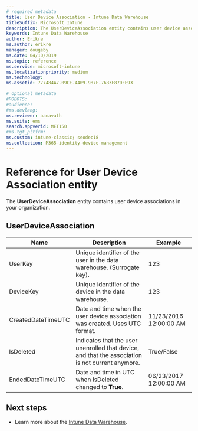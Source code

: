 ```yaml
---
# required metadata
title: User Device Association - Intune Data Warehouse
titleSuffix: Microsoft Intune 
description: The UserDeviceAssociation entity contains user device associations in your organization.
keywords: Intune Data Warehouse
author: Erikre
ms.author: erikre
manager: dougeby
ms.date: 04/10/2019
ms.topic: reference
ms.service: microsoft-intune
ms.localizationpriority: medium
ms.technology:
ms.assetid: 777484A7-09CE-4409-987F-76B3F87DFE93

# optional metadata
#ROBOTS:
#audience:
#ms.devlang:
ms.reviewer: aanavath
ms.suite: ems
search.appverid: MET150
#ms.tgt_pltfrm:
ms.custom: intune-classic; seodec18
ms.collection: M365-identity-device-management
---
```

# Reference for User Device Association entity

The **UserDeviceAssociation** entity contains user device associations in your organization.

## UserDeviceAssociation

|        Name        |                                           Description                                            |        Example         |
|--------------------|--------------------------------------------------------------------------------------------------|------------------------|
|      UserKey       |              Unique identifier of the user in the data warehouse. (Surrogate key).               |          123           |
|     DeviceKey      |                      Unique identifier of the device in the data warehouse.                      |          123           |
| CreatedDateTimeUTC |           Date and time when the user device association was created. Uses UTC format.           | 11/23/2016 12:00:00 AM |
|     IsDeleted      | Indicates that the user unenrolled that device, and that the association is not current anymore. |       True/False       |
|  EndedDateTimeUTC  |              Date and time in UTC when IsDeleted changed to <strong>True</strong>.               | 06/23/2017 12:00:00 AM |

## Next steps

- Learn more about the [Intune Data Warehouse](reports-nav-create-intune-reports.md).
